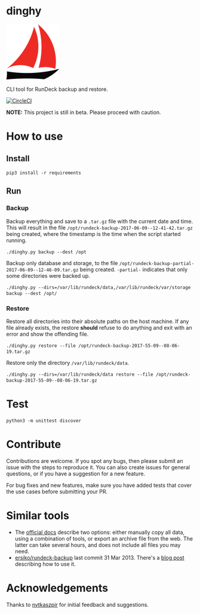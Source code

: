 # dinghy

![dinghy logo](dinghy.png)

CLI tool for RunDeck backup and restore.

[![CircleCI](https://circleci.com/gh/jonatanblue/dinghy/tree/master.svg?style=shield)](https://circleci.com/gh/jonatanblue/dinghy/tree/master)

**NOTE:** This project is still in beta. Please proceed with caution.

# How to use

## Install

    pip3 install -r requirements

## Run

### Backup

Backup everything and save to a `.tar.gz` file with the current date and time. This will result in the file `/opt/rundeck-backup-2017-06-09--12-41-42.tar.gz` being created, where the timestamp is the time when the script started running.

    ./dinghy.py backup --dest /opt

Backup only database and storage, to the file `/opt/rundeck-backup-partial-2017-06-09--12-46-09.tar.gz` being created. `-partial-` indicates that only some directories were backed up.

    ./dinghy.py --dirs=/var/lib/rundeck/data,/var/lib/rundeck/var/storage backup --dest /opt/

### Restore

Restore all directories into their absolute paths on the host machine. If any file already exists, the restore **should** refuse to do anything and exit with an error and show the offending file.

    ./dinghy.py restore --file /opt/rundeck-backup-2017-55-09--08-06-19.tar.gz

Restore only the directory `/var/lib/rundeck/data`.

    ./dinghy.py --dirs=/var/lib/rundeck/data restore --file /opt/rundeck-backup-2017-55-09--08-06-19.tar.gz



# Test

    python3 -m unittest discover

# Contribute

Contributions are welcome. If you spot any bugs, then please submit an issue with the steps to reproduce it. You can also create issues for general questions, or if you have a suggestion for a new feature.

For bug fixes and new features, make sure you have added tests that cover the use cases before submitting your PR.

# Similar tools

* The [official docs](http://rundeck.org/2.6.11/administration/backup-and-recovery.html) describe two options: either manually copy all data, using a combination of tools, or export an archive file from the web. The latter can take several hours, and does not include all files you may need.
* [ersiko/rundeck-backup](https://github.com/ersiko/rundeck-backup) last commit 31 Mar 2013. There's a [blog post](https://blog.tomas.cat/en/2013/03/27/tool-manage-rundeck-backups/) describing how to use it.

# Acknowledgements

Thanks to [nvtkaszpir](https://github.com/nvtkaszpir) for initial feedback and suggestions.
